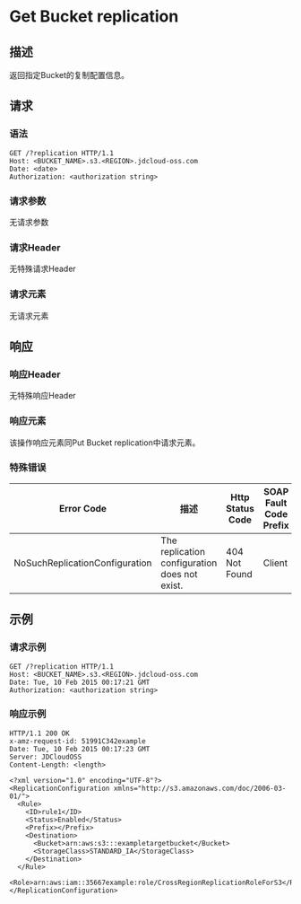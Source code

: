 # Get Bucket replication

## 描述
返回指定Bucket的复制配置信息。

## 请求
### 语法
```HTTP
GET /?replication HTTP/1.1
Host: <BUCKET_NAME>.s3.<REGION>.jdcloud-oss.com
Date: <date>
Authorization: <authorization string> 
```
### 请求参数
无请求参数
### 请求Header
无特殊请求Header
### 请求元素
无请求元素

## 响应
### 响应Header
无特殊响应Header
### 响应元素
该操作响应元素同Put Bucket replication中请求元素。

### 特殊错误

Error Code|描述|Http Status Code|SOAP Fault Code Prefix
---|---|---|---
NoSuchReplicationConfiguration|The replication configuration does not exist.|404 Not Found|Client

## 示例
### 请求示例
```HTTP
GET /?replication HTTP/1.1
Host: <BUCKET_NAME>.s3.<REGION>.jdcloud-oss.com
Date: Tue, 10 Feb 2015 00:17:21 GMT
Authorization: <authorization string>
```

### 响应示例
```HTTP
HTTP/1.1 200 OK
x-amz-request-id: 51991C342example
Date: Tue, 10 Feb 2015 00:17:23 GMT
Server: JDCloudOSS
Content-Length: <length>

<?xml version="1.0" encoding="UTF-8"?>
<ReplicationConfiguration xmlns="http://s3.amazonaws.com/doc/2006-03-01/">
  <Rule>
    <ID>rule1</ID>
    <Status>Enabled</Status>
    <Prefix></Prefix>
    <Destination>
      <Bucket>arn:aws:s3:::exampletargetbucket</Bucket>
      <StorageClass>STANDARD_IA</StorageClass>
    </Destination>
  </Rule>
  <Role>arn:aws:iam::35667example:role/CrossRegionReplicationRoleForS3</Role>
</ReplicationConfiguration>
```
